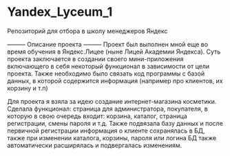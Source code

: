# Yandex_Lyceum_1
Репозиторий для отбора в школу менеджеров Яндекс


——— Описание проекта ———
Проект был выполнен мной еще во время обучения в Яндекс.Лицее (ныне Лицей Академии Яндекса).
Суть проекта заключается в создании своего мини-приложения включающего в себя некоторый функционал в зависимости от цели проекта. Также необходимо было связать код программы с базой данных, в которой содержится информация (например про клиентов, их корзину и т.п)

Для проекта я взяла за идею создание интернет-магазина косметики. Сделала функционал: страница для администратора, покупателя, в которую в свою очередь входит: корзина, каталог, страница регистрации, смены пароля и т.д. Также подвязала базу данных и после первичной регистрации информация о клиенте сохранялась в БД, также при изменении каталога, корзины, пароля или логина БД также автоматически расширялась и подвергалась изменениям.
